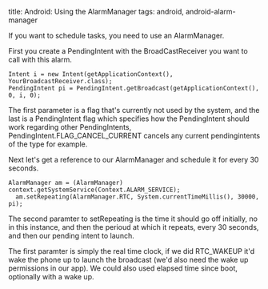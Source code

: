 title: Android: Using the AlarmManager
tags: android, android-alarm-manager

If you want to schedule tasks, you need to use an AlarmManager.

First you create a PendingIntent with the BroadCastReceiver you want to call with this alarm.

    Intent i = new Intent(getApplicationContext(), YourBroadcastReceiver.class);
    PendingIntent pi = PendingIntent.getBroadcast(getApplicationContext(), 0, i, 0);

The first parameter is a flag that's currently not used by the system, and the last is a PendingIntent flag which specifies how the PendingIntent should work regarding other PendingIntents, PendingIntent.FLAG_CANCEL_CURRENT cancels any current pendingintents of the type for example.

Next let's get a reference to our AlarmManager and schedule it for every 30 seconds.

    AlarmManager am = (AlarmManager) context.getSystemService(Context.ALARM_SERVICE);
	  am.setRepeating(AlarmManager.RTC, System.currentTimeMillis(), 30000, pi);

The second paramter to setRepeating is the time it should go off initially, no in this instance, and then the perioud at which it repeats, every 30 seconds, and then our pending intent to launch.

The first paramter is simply the real time clock, if we did RTC_WAKEUP it'd wake the phone up to launch the broadcast (we'd also need the wake up permissions in our app). We could also used elapsed time since boot, optionally with a wake up.
